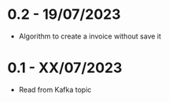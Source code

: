 # 0.2 - 19/07/2023
- Algorithm to create a invoice without save it

# 0.1 - XX/07/2023
- Read from Kafka topic

